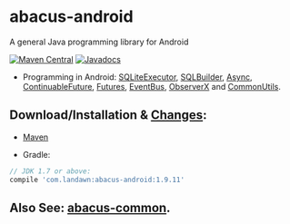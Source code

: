 # abacus-android
A general Java programming library for Android 

[![Maven Central](https://img.shields.io/maven-central/v/com.landawn/abacus-android.svg)](https://maven-badges.herokuapp.com/maven-central/com.landawn/abacus-android/)
[![Javadocs](https://www.javadoc.io/badge/com.landawn/abacus-android.svg)](https://www.javadoc.io/doc/com.landawn/abacus-android)


* Programming in Android: 
[SQLiteExecutor](https://htmlpreview.github.io/?https://github.com/landawn/abacus-android/master/docs/SQLiteExecutor_view.html), 
[SQLBuilder](https://htmlpreview.github.io/?https://github.com/landawn/abacus-android/master/docs/SQLBuilder_view.html), 
[Async](https://htmlpreview.github.io/?https://github.com/landawn/abacus-android/master/docs/Async_Android_view.html), 
[ContinuableFuture](https://htmlpreview.github.io/?https://github.com/landawn/abacus-android/master/docs/ContinuableFuture_Android_view.html), 
[Futures](https://htmlpreview.github.io/?https://github.com/landawn/abacus-android/master/docs/Futures_Android_view.html), 
[EventBus](https://htmlpreview.github.io/?https://github.com/landawn/abacus-android/master/docs/EventBus_view.html), 
[ObserverX](https://htmlpreview.github.io/?https://github.com/landawn/abacus-android/master/docs/ObserverX_view.html) and 
[CommonUtils](https://htmlpreview.github.io/?https://github.com/landawn/abacus-android/master/docs/CommonUtils_view.html).

## Download/Installation & [Changes](https://github.com/landawn/abacus-android/blob/master/CHANGES.md):

* [Maven](http://search.maven.org/#search%7Cga%7C1%7Cg%3A%22com.landawn%22)

* Gradle:
```gradle
// JDK 1.7 or above:
compile 'com.landawn:abacus-android:1.9.11' 
```


## Also See: [abacus-common](https://github.com/landawn/abacus-common).
